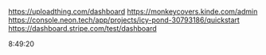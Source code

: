 https://uploadthing.com/dashboard
https://monkeycovers.kinde.com/admin
https://console.neon.tech/app/projects/icy-pond-30793186/quickstart
https://dashboard.stripe.com/test/dashboard

8:49:20
